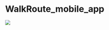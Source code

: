 # WalkRoute_mobile_app
<img src="https://www.fonstola.ru/pic/201411/1280x1024/fonstola.ru_151447.jpg">
